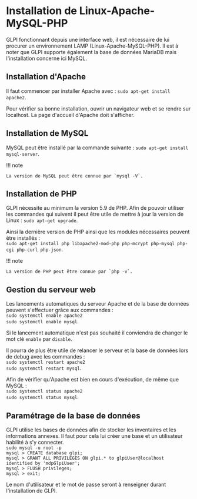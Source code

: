 # Installation de Linux-Apache-MySQL-PHP

GLPI fonctionnant depuis une interface web, il est nécessaire de lui procurer un environnement LAMP (Linux-Apache-MySQL-PHP). Il est à noter que GLPI supporte également la base de données MariaDB mais l'installation concerne ici MySQL.

## Installation d'Apache

Il faut commencer par installer Apache avec :
`sudo apt-get install apache2`.

Pour vérifier sa bonne installation, ouvrir un navigateur web et se rendre sur localhost. La page d'accueil d'Apache doit s'afficher.

## Installation de MySQL

MySQL peut être installé par la commande suivante :
`sudo apt-get install mysql-server`.

!!! note

	La version de MySQL peut être connue par `mysql -V`.

## Installation de PHP

GLPI nécessite au minimum la version 5.9 de PHP. Afin de pouvoir utiliser les commandes qui suivent il peut être utile de mettre à jour la version de Linux :
`sudo apt-get upgrade`.

Ainsi la dernière version de PHP ainsi que les modules nécessaires peuvent être installés :  
`sudo apt-get install php libapache2-mod-php php-mcrypt php-mysql php-cgi php-curl php-json`.

!!! note

	La version de PHP peut être connue par `php -v`.

## Gestion du serveur web

Les lancements automatiques du serveur Apache et de la base de données peuvent s'effectuer grâce aux commandes :  
`sudo systemctl enable apache2`  
`sudo systemctl enable mysql`.

Si le lancement automatique n'est pas souhaité il conviendra de changer le mot clé `enable` par `disable`.

Il pourra de plus être utile de relancer le serveur et la base de données lors de debug avec les commandes :  
`sudo systemctl restart apache2`  
`sudo systemctl restart mysql`.

Afin de vérifier qu'Apache est bien en cours d'exécution, de même que MySQL :  
`sudo systemctl status apache2`  
`sudo systemctl status mysql`.

## Paramétrage de la base de données

GLPI utilise les bases de données afin de stocker les inventaires et les informations annexes. Il faut pour cela lui créer une base et un utilisateur habilité à s'y connecter.  
`sudo mysql -u root -p`  
`mysql > CREATE database glpi;`  
`mysql > GRANT ALL PRIVILEGES ON glpi.* to glpiUser@localhost identified by 'mdpGlpiUser';`  
`mysql > FLUSH privileges;`  
`mysql > exit;`

Le nom d'utilisateur et le mot de passe seront à renseigner durant l'installation de GLPI.
